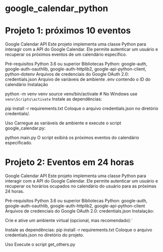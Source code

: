 # google_calendar_python

# Projeto 1: próximos 10 eventos

Google Calendar API
Este projeto implementa uma classe Python para interagir com a API do Google Calendar. Ele permite autenticar um usuário e recuperar os próximos eventos de um calendário específico.

Pré-requisitos
Python 3.6 ou superior
Bibliotecas Python: google-auth, google-auth-oauthlib, google-auth-httplib2, google-api-python-client, python-dotenv
Arquivos de credenciais do Google OAuth 2.0: credentials.json
Arquivo de variáveis de ambiente .env contendo o ID do calendário
Instalação

python -m venv venv
source venv/bin/activate  # No Windows use `venv\Scripts\activate`
Instale as dependências:

pip install -r requirements.txt
Coloque o arquivo credentials.json no diretório credentials/.

Uso
Carregue as variáveis de ambiente e execute o script google_calendar.py:

python main.py
O script exibirá os próximos eventos do calendário especificado.


# Projeto 2: Eventos em 24 horas

Google Calendar API
Este projeto implementa uma classe Python para interagir com a API do Google Calendar. Ele permite autenticar um usuário e recuperar os horários ocupados no calendário do usuário para as próximas 24 horas.

Pré-requisitos
Python 3.6 ou superior
Bibliotecas Python: google-auth, google-auth-oauthlib, google-auth-httplib2, google-api-python-client
Arquivos de credenciais do Google OAuth 2.0: credentials.json
Instalação:

Crie e ative um ambiente virtual (opcional, mas recomendado):`

Instale as dependências:
pip install -r requirements.txt
Coloque o arquivo credentials.json no diretório do projeto.

Uso
Execute o script get_others.py